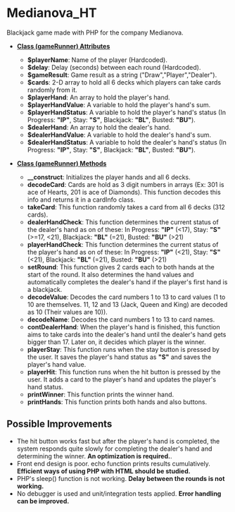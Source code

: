 # Medianova_HT
Blackjack game made with PHP for the company Medianova.

* <ins>**Class (gameRunner) Attributes**</ins>
  - **$playerName**: Name of the player (Hardcoded).
  - **$delay**: Delay (seconds) between each round (Hardcoded).
  - **$gameResult**: Game result as a string ("Draw","Player","Dealer").
  - **$cards**: 2-D array to hold all 6 decks which players can take cards randomly from it.
  - **$playerHand**: An array to hold the player's hand.
  - **$playerHandValue**: A variable to hold the player's hand's sum.
  - **$playerHandStatus**: A variable to hold the player's hand's status (In Progress: **"IP"**, Stay: **"S"**, Blackjack: **"BL"**, Busted: **"BU"**).
  - **$dealerHand**: An array to hold the dealer's hand.
  - **$dealerHandValue**: A variable to hold the dealer's hand's sum.
  - **$dealerHandStatus**: A variable to hold the dealer's hand's status (In Progress: **"IP"**, Stay: **"S"**, Blackjack: **"BL"**, Busted: **"BU"**).
  
* <ins>**Class (gameRunner) Methods**</ins>
  - **__construct**: Initializes the player hands and all 6 decks.
  - **decodeCard**: Cards are hold as 3 digit numbers in arrays (Ex: 301 is ace of Hearts, 201 is ace of Diamonds). This function decodes this info and returns it in a cardInfo class.
  - **takeCard**: This function randomly takes a card from all 6 decks (312 cards).
  - **dealerHandCheck**: This function determines the current status of the dealer's hand as on of these: In Progress: **"IP"** (<17), Stay: **"S"** (>=17, <21), Blackjack: **"BL"** (=21), Busted: **"BU"** (>21)
  - **playerHandCheck**: This function determines the current status of the player's hand as on of these: In Progress: **"IP"** (<21), Stay: **"S"** (<21), Blackjack: **"BL"** (=21), Busted: **"BU"** (>21)
  - **setRound**: This function gives 2 cards each to both hands at the start of the round. It also determines the hand values and automatically completes the dealer's hand if the player's first hand is a blackjack.
  - **decodeValue**: Decodes the card numbers 1 to 13 to card values (1 to 10 are themselves. 11, 12 and 13 (Jack, Queen and King) are decoded as 10 (Their values are 10)).
  - **decodeName**: Decodes the card numbers 1 to 13 to card names.
  - **contDealerHand**: When the player's hand is finished, this function aims to take cards into the dealer's hand until the dealer's hand gets bigger than 17. Later on, it decides which player is the winner.
  - **playerStay**: This function runs when the stay button is pressed by the user. It saves the player's hand status as **"S"** and saves the player's hand value.
  - **playerHit**: This function runs when the hit button is pressed by the user. It adds a card to the player's hand and updates the player's hand status.
  - **printWinner**: This function prints the winner hand.
  - **printHands**: This function prints both hands and also buttons.

## Possible Improvements
* The hit button works fast but after the player's hand is completed, the system responds quite slowly for completing the dealer's hand and determining the winner. **An optimization is required.**.
* Front end design is poor. echo function prints results cumulatively. **Efficient ways of using PHP with HTML should be studied.**
* PHP's sleep() function is not working. **Delay between the rounds is not working.**
* No debugger is used and unit/integration tests applied. **Error handling can be improved.**
